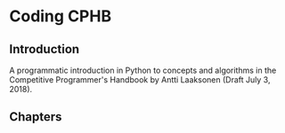 # Coding CPHB

## Introduction

A programmatic introduction in Python to concepts and algorithms in the Competitive Programmer's Handbook by Antti Laaksonen (Draft July 3, 2018).

## Chapters

